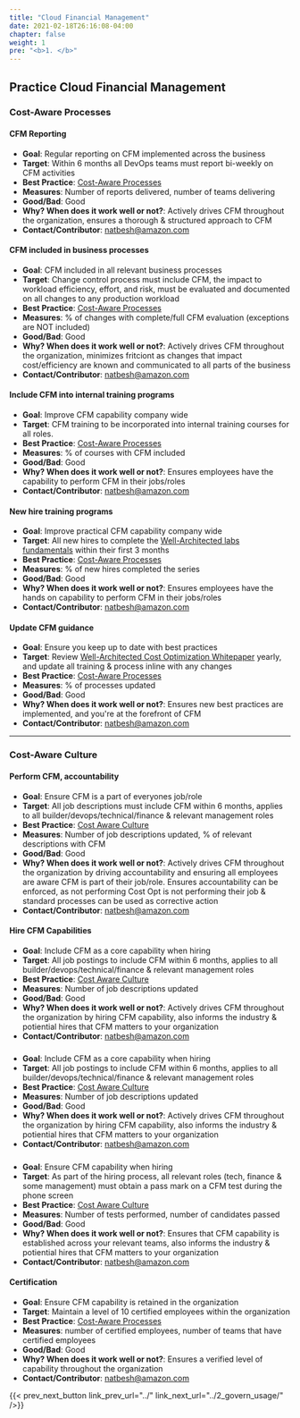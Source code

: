 ```yaml
---
title: "Cloud Financial Management"
date: 2021-02-18T26:16:08-04:00
chapter: false
weight: 1
pre: "<b>1. </b>"
---
```



## Practice Cloud Financial Management

### Cost-Aware Processes
#### CFM Reporting
 - **Goal**: Regular reporting on CFM implemented across the business
 - **Target**: Within 6 months all DevOps teams must report bi-weekly on CFM activities
 - **Best Practice**: [Cost-Aware Processes](https://docs.aws.amazon.com/wellarchitected/latest/cost-optimization-pillar/cost-aware-processes.html)
  - **Measures**: Number of reports delivered, number of teams delivering
 - **Good/Bad**: Good
 - **Why? When does it work well or not?**: Actively drives CFM throughout the organization, ensures a thorough & structured approach to CFM
 - **Contact/Contributor**: natbesh@amazon.com

#### CFM included in business processes
 - **Goal**: CFM included in all relevant business processes
 - **Target**: Change control process must include CFM, the impact to workload efficiency, effort, and risk, must be evaluated and documented on all changes to any production workload
 - **Best Practice**: [Cost-Aware Processes](https://docs.aws.amazon.com/wellarchitected/latest/cost-optimization-pillar/cost-aware-processes.html)
  - **Measures**: % of changes with complete/full CFM evaluation (exceptions are NOT included)
 - **Good/Bad**: Good
 - **Why? When does it work well or not?**: Actively drives CFM throughout the organization, minimizes fritciont as changes that impact cost/efficiency are known and communicated to all parts of the business
 - **Contact/Contributor**: natbesh@amazon.com


#### Include CFM into internal training programs
 - **Goal**: Improve CFM capability company wide
 - **Target**: CFM training to be incorporated into internal training courses for all roles.
 - **Best Practice**: [Cost-Aware Processes](https://docs.aws.amazon.com/wellarchitected/latest/cost-optimization-pillar/cost-aware-processes.html)
 - **Measures**: % of courses with CFM included
 - **Good/Bad**: Good
 - **Why? When does it work well or not?**: Ensures employees have the capability to perform CFM in their jobs/roles
 - **Contact/Contributor**: natbesh@amazon.com


#### New hire training programs
 - **Goal**: Improve practical CFM capability company wide
 - **Target**: All new hires to complete the [Well-Architected labs fundamentals](https://wellarchitectedlabs.com/cost/fundamentals/) within their first 3 months
 - **Best Practice**: [Cost-Aware Processes](https://docs.aws.amazon.com/wellarchitected/latest/cost-optimization-pillar/cost-aware-processes.html)
 - **Measures**: % of new hires completed the series
 - **Good/Bad**: Good
 - **Why? When does it work well or not?**: Ensures employees have the hands on capability to perform CFM in their jobs/roles
 - **Contact/Contributor**: natbesh@amazon.com

#### Update CFM guidance
 - **Goal**: Ensure you keep up to date with best practices
 - **Target**: Review [Well-Architected Cost Optimization Whitepaper](https://d1.awsstatic.com/whitepapers/architecture/AWS-Cost-Optimization-Pillar.pdf) yearly, and update all training & process inline with any changes
 - **Best Practice**: [Cost-Aware Processes](https://docs.aws.amazon.com/wellarchitected/latest/cost-optimization-pillar/cost-aware-processes.html)
 - **Measures**: % of processes updated
 - **Good/Bad**: Good
 - **Why? When does it work well or not?**: Ensures new best practices are implemented, and you're at the forefront of CFM
 - **Contact/Contributor**: natbesh@amazon.com

---

### Cost-Aware Culture
#### Perform CFM, accountability
 - **Goal**: Ensure CFM is a part of everyones job/role
 - **Target**: All job descriptions must include CFM within 6 months, applies to all builder/devops/technical/finance & relevant management roles
 - **Best Practice**: [Cost Aware Culture](https://docs.aws.amazon.com/wellarchitected/latest/cost-optimization-pillar/cost-aware-culture.html)
 - **Measures**: Number of job descriptions updated, % of relevant descriptions with CFM
 - **Good/Bad**: Good
 - **Why? When does it work well or not?**: Actively drives CFM throughout the organization by driving accountability and ensuring all employees are aware CFM is part of their job/role. Ensures accountability can be enforced, as not performing Cost Opt is not performing their job & standard processes can be used as corrective action
 - **Contact/Contributor**: natbesh@amazon.com

#### Hire CFM Capabilities
 - **Goal**: Include CFM as a core capability when hiring
 - **Target**: All job postings to include CFM within 6 months, applies to all builder/devops/technical/finance & relevant management roles
 - **Best Practice**: [Cost Aware Culture](https://docs.aws.amazon.com/wellarchitected/latest/cost-optimization-pillar/cost-aware-culture.html)
 - **Measures**: Number of job descriptions updated
 - **Good/Bad**: Good
 - **Why? When does it work well or not?**: Actively drives CFM throughout the organization by hiring CFM capability, also informs the industry & potiential hires that CFM matters to your organization
 - **Contact/Contributor**: natbesh@amazon.com

##### 
 - **Goal**: Include CFM as a core capability when hiring
 - **Target**: All job postings to include CFM within 6 months, applies to all builder/devops/technical/finance & relevant management roles
 - **Best Practice**: [Cost Aware Culture](https://docs.aws.amazon.com/wellarchitected/latest/cost-optimization-pillar/cost-aware-culture.html)
 - **Measures**: Number of job descriptions updated
 - **Good/Bad**: Good
 - **Why? When does it work well or not?**: Actively drives CFM throughout the organization by hiring CFM capability, also informs the industry & potiential hires that CFM matters to your organization
 - **Contact/Contributor**: natbesh@amazon.com

##### 
 - **Goal**: Ensure CFM capability when hiring
 - **Target**: As part of the hiring process, all relevant roles (tech, finance & some management) must obtain a pass mark on a CFM test during the phone screen
  - **Best Practice**: [Cost Aware Culture](https://docs.aws.amazon.com/wellarchitected/latest/cost-optimization-pillar/cost-aware-culture.html)
 - **Measures**: Number of tests performed, number of candidates passed
 - **Good/Bad**: Good
 - **Why? When does it work well or not?**: Ensures that CFM capability is established across your relevant teams, also informs the industry & potiential hires that CFM matters to your organization
 - **Contact/Contributor**: natbesh@amazon.com

#### Certification
 - **Goal**: Ensure CFM capability is retained in the organization
 - **Target**: Maintain a level of 10 certified employees within the organization
 - **Best Practice**: [Cost-Aware Processes](https://docs.aws.amazon.com/wellarchitected/latest/cost-optimization-pillar/cost-aware-processes.html)
 - **Measures**: number of certified employees, number of teams that have certified employees
 - **Good/Bad**: Good
 - **Why? When does it work well or not?**: Ensures a verified level of capability throughout the organization
 - **Contact/Contributor**: natbesh@amazon.com




{{< prev_next_button link_prev_url="../" link_next_url="../2_govern_usage/" />}}



